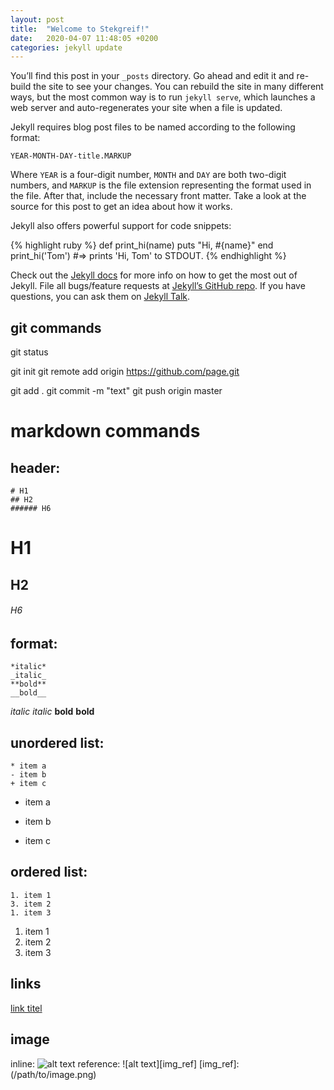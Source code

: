 ```yaml
---
layout: post
title:  "Welcome to Stekgreif!"
date:   2020-04-07 11:48:05 +0200
categories: jekyll update
---
```


You’ll find this post in your `_posts` directory. Go ahead and edit it and re-build the site to see your changes. You can rebuild the site in many different ways, but the most common way is to run `jekyll serve`, which launches a web server and auto-regenerates your site when a file is updated.

Jekyll requires blog post files to be named according to the following format:

`YEAR-MONTH-DAY-title.MARKUP`

Where `YEAR` is a four-digit number, `MONTH` and `DAY` are both two-digit numbers, and `MARKUP` is the file extension representing the format used in the file. After that, include the necessary front matter. Take a look at the source for this post to get an idea about how it works.

Jekyll also offers powerful support for code snippets:

{% highlight ruby %}
def print_hi(name)
  puts "Hi, #{name}"
end
print_hi('Tom')
#=> prints 'Hi, Tom' to STDOUT.
{% endhighlight %}

Check out the [Jekyll docs][jekyll-docs] for more info on how to get the most out of Jekyll. File all bugs/feature requests at [Jekyll’s GitHub repo][jekyll-gh]. If you have questions, you can ask them on [Jekyll Talk][jekyll-talk].

[jekyll-docs]: https://jekyllrb.com/docs/home
[jekyll-gh]:   https://github.com/jekyll/jekyll
[jekyll-talk]: https://talk.jekyllrb.com/


## git commands
git status

git init
git remote add origin https://github.com/page.git

git add .
git commit -m "text"
git push origin master


# markdown commands

## header:
```
# H1
## H2
###### H6
```
# H1
## H2
###### H6

## format:
```
*italic*
_italic_
**bold**
__bold__
```
*italic*
_italic_
**bold**
__bold__

## unordered list:
```
* item a
- item b
+ item c
```
* item a
- item b
+ item c

## ordered list:
```
1. item 1
3. item 2
1. item 3
```
1. item 1
1. item 2
1. item 3

## links
[link titel](www.url.com)

## image
inline: ![alt text](/path/to/image.png)
reference: ![alt text][img_ref]
[img_ref]: (/path/to/image.png)

